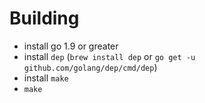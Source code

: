 # Building

- install go 1.9 or greater
- install `dep` (`brew install dep` or `go get -u github.com/golang/dep/cmd/dep`)
- install `make`
- `make`